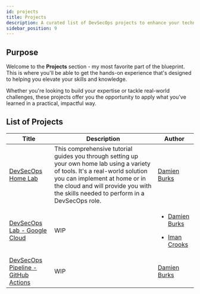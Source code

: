 ```yaml
---
id: projects
title: Projects
description: A curated list of DevSecOps projects to enhance your technical skills and experience.
sidebar_position: 9
---
```


## Purpose

Welcome to the **Projects** section - my most favorite part of the blueprint. This is where you'll be able to get the hands-on experience that's designed to helping you elevate your skills and knowledge.

Whether you're looking to build your expertise or tackle real-world challenges, these projects offer you the opportunity to apply what you've learned in a practical, impactful way.

## List of Projects

| Title                                                                       | Description                                                                                                                                                                                                                                            | Author                                                                                                                                               |
| --------------------------------------------------------------------------- | ------------------------------------------------------------------------------------------------------------------------------------------------------------------------------------------------------------------------------------------------------ | ---------------------------------------------------------------------------------------------------------------------------------------------------- |
| [DevSecOps Home Lab](./devsecops-home-lab/)                                 | This comprehensive tutorial guides you through setting up your own home lab using a variety of tools. It's a real-world solution you can implement at home or in the cloud and will provide you with the skills needed to perform in a DevSecOps role. | [Damien Burks](https://www.linkedin.com/in/damienjburks/)                                                                                            |
| [DevSecOps Lab - Google Cloud](./gcp-devsecops-lab/)                        | WIP                                                                                                                                                                                                                                                    | <ul><li>[Damien Burks](https://www.linkedin.com/in/damienjburks/)</li></ul><ul><li>[Iman Crooks](https://www.linkedin.com/in/iman-crooks/)</li></ul> |
| [DevSecOps Pipeline - GitHub Actions](./devsecops-pipeline-github-actions/) | WIP                                                                                                                                                                                                                                                    | [Damien Burks](https://www.linkedin.com/in/damienjburks/)                                                                                            |
